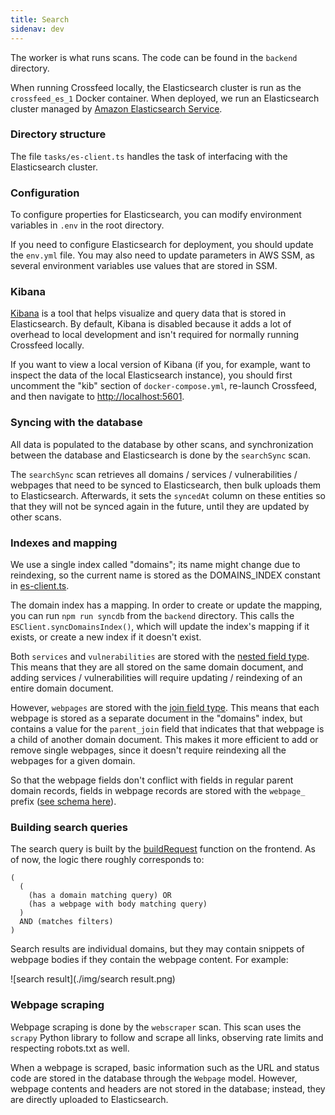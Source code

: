 ```yaml
---
title: Search
sidenav: dev
---
```


The worker is what runs scans. The code can be found in the `backend` directory.

When running Crossfeed locally, the Elasticsearch cluster is run as the
`crossfeed_es_1` Docker container. When deployed, we run an Elasticsearch cluster managed
by [Amazon Elasticsearch Service](https://aws.amazon.com/elasticsearch-service/).

### Directory structure

The file `tasks/es-client.ts` handles the task of interfacing with the Elasticsearch cluster.

### Configuration

To configure properties for Elasticsearch, you can modify
environment variables in `.env` in the root directory.

If you need to configure Elasticsearch for deployment, you should update the
`env.yml` file. You may also need to update parameters in AWS SSM, as several
environment variables use values that are stored in SSM.

<!-- TODO: document environment variables -->
<!-- Here is a list of all environment variables:

| Name                            | Description                                                               | Sample value                                  |
| ------------------------------- | ------------------------------------------------------------------------- | --------------------------------------------- |
| `REACT_APP_API_URL`             | URL for REST API                                                          | `https://api.staging.crossfeed.cyber.dhs.gov` | -->

### Kibana

[Kibana](https://www.elastic.co/kibana) is a tool that helps visualize and query data that is stored
in Elasticsearch. By default, Kibana is disabled because it adds a lot of overhead to local
development and isn't required for normally running Crossfeed locally.

If you want to view a local version of Kibana (if you, for example, want to inspect the data of the
local Elasticsearch instance), you should first uncomment the "kib" section of `docker-compose.yml`,
re-launch Crossfeed, and then navigate to [http://localhost:5601](http://localhost:5601).

### Syncing with the database

All data is populated to the database by other scans, and synchronization between the database and Elasticsearch is done by the `searchSync` scan.

The `searchSync` scan retrieves all domains / services / vulnerabilities / webpages that need to be synced to Elasticsearch, then bulk
uploads them to Elasticsearch. Afterwards, it sets the `syncedAt` column on these entities so that they will not be synced again in the future,
until they are updated by other scans.

### Indexes and mapping

We use a single index called "domains"; its name might change due to reindexing, so the current name is stored as the DOMAINS_INDEX constant in [es-client.ts](https://github.com/cisagov/XFD/blob/b27dfa29be4039d63ed41ba7f3142cebaf0480a9/backend/src/tasks/es-client.ts#L4).

The domain index has a mapping. In order to create or update the mapping, you can run `npm run syncdb` from the `backend` directory. This calls
the `ESClient.syncDomainsIndex()`, which will update the index's mapping if it exists, or create a new index if it doesn't exist.

Both `services` and `vulnerabilities` are stored with the
[nested field type](https://www.elastic.co/guide/en/elasticsearch/reference/7.9/nested.html). This means that they are all stored on the same domain
document, and adding services / vulnerabilities will require updating / reindexing of an entire domain document.

However, `webpages` are stored with the [join field type](https://www.elastic.co/guide/en/elasticsearch/reference/7.9/parent-join.html). This means
that each webpage is stored as a separate document in the "domains" index, but contains a value for the `parent_join` field that indicates that
that webpage is a child of another domain document. This makes it more efficient to add or remove single webpages, since it doesn't require
reindexing all the webpages for a given domain.

So that the webpage fields don't conflict with fields in regular parent domain records, fields in webpage records are stored with the
`webpage_` prefix
([see schema here](https://github.com/cisagov/XFD/blob/b27dfa29be4039d63ed41ba7f3142cebaf0480a9/backend/src/tasks/es-client.ts#L4)).

### Building search queries

The search query is built by the [buildRequest](https://github.com/cisagov/crossfeed/blob/33fcaf4cb730974bf3d5ee61b80d13a2c675bd80/frontend/src/pages/Search/SearchProvider/buildRequest.js#L56) function on the frontend. As of now, the logic there roughly corresponds to:

```text
(
  (
    (has a domain matching query) OR
    (has a webpage with body matching query)
  )
  AND (matches filters)
)
```

Search results are individual domains, but they may contain snippets of webpage bodies if they contain the webpage content. For example:

![search result](./img/search result.png)

### Webpage scraping

Webpage scraping is done by the `webscraper` scan. This scan uses the `scrapy` Python library to follow and scrape all links, observing
rate limits and respecting robots.txt as well.

When a webpage is scraped, basic information such as the URL and status code are stored in the database through the `Webpage` model. However,
webpage contents and headers are not stored in the database; instead, they are directly uploaded to Elasticsearch.
